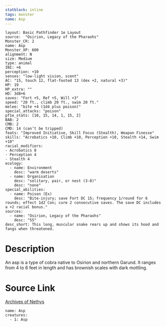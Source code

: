```yaml
---
statblock: inline
tags: monster
name: Asp
---
```

```statblock
layout: Basic Pathfinder 1e Layout
source:  "Osirion, Legacy of the Pharaohs"
Monster_CR: 2
name: Asp
Monster_XP: 600
alignment: N
size: Medium
type: animal
INI: +6
perception: +10
senses: "low-light vision, scent"
AC: "15, touch 12, flat-footed 13 (dex +2, natural +3)"
HP: 19
HP_extra: ""
HD: 3d8+6
saves: "Fort +5, Ref +5, Will +3"
speed: "20 ft., climb 20 ft., swim 20 ft."
melee: "bite +4 (1d4 plus poison)"
special_attacks: "poison"
pf1e_stats: [10, 15, 14, 1, 15, 2]
BAB: 2
CMB: 2
CMD: 14 (can’t be tripped)
feats: "Improved Initiative, Skill Focus (Stealth), Weapon Finesse"
skills: "Acrobatics +10, Climb +10, Perception +10, Stealth +14, Swim +10"
racial_modifiers:
- Acrobatics 8
- Perception 4
- Stealth 4
ecology:
  - name: Environment
    desc: "warm deserts"
  - name: Organisation
    desc: "solitary, pair, or nest (3-8)"
    desc: "none"
special_abilities:
  - name: Poison (Ex)
    desc: "Bite-injury; save Fort DC 15; frequency 1/round for 6 rounds; effect 1d2 Con; cure 2 consecutive saves. The save DC includes a +2 racial bonus."
sources:
  - name: "Osirion, Legacy of the Pharaohs"
    desc: "55"
desc_short: This long, muscular snake rears up and shows its hood and fangs when threatened.
```
# Description
An asp is a type of cobra native to Osirion and northern Garund. It ranges from 4 to 6 feet in length and has brownish scales with dark mottling.
# Source Link
[Archives of Nethys](https://aonprd.com/MonsterDisplay.aspx?ItemName=Asp)
```encounter-table
name: Asp
creatures:
  - 1: Asp
```
